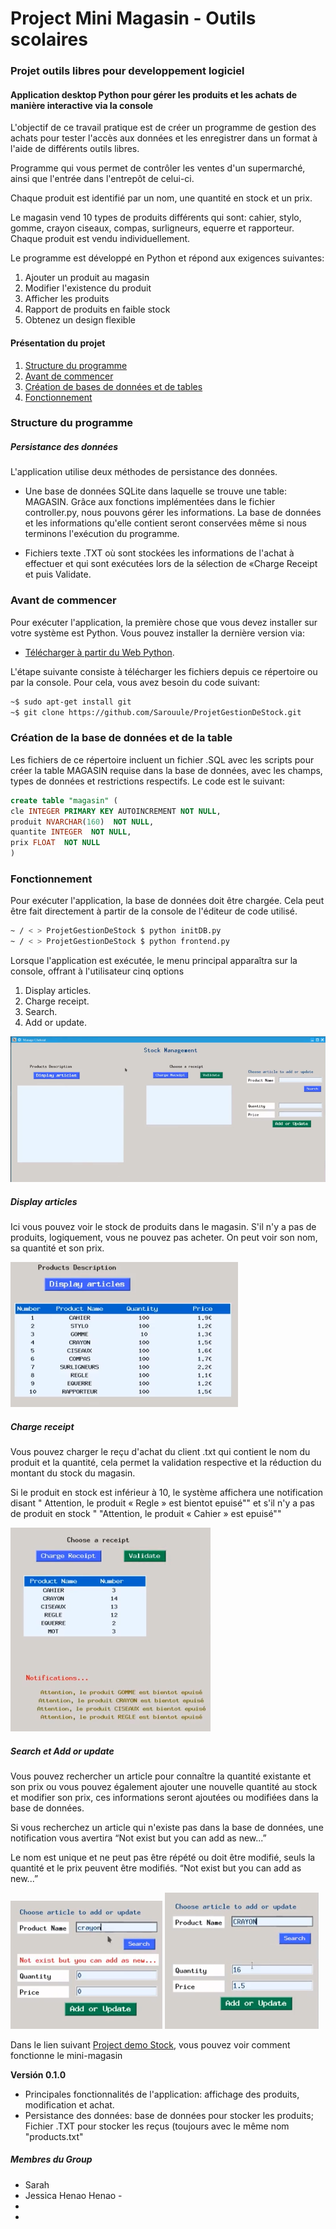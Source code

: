 # Project Mini Magasin - Outils scolaires 

### Projet outils libres pour developpement logiciel
#### Application desktop Python pour gérer les produits et les achats de manière interactive via la console

L'objectif de ce travail pratique est de créer un programme de gestion des achats pour tester l'accès aux données et les
enregistrer dans un format à l'aide de différents outils libres.

Programme qui vous permet de contrôler les ventes d'un supermarché, ainsi que l'entrée dans l'entrepôt de celui-ci.

Chaque produit est identifié par un nom, une quantité en stock et un prix.

Le magasin vend 10 types de produits différents qui sont: cahier, stylo, gomme, crayon ciseaux, compas, surligneurs,
 equerre et rapporteur. Chaque produit est vendu individuellement.
  
Le programme est développé en Python et répond aux exigences suivantes:

1. Ajouter un produit au magasin
2. Modifier l'existence du produit
3. Afficher les produits
4. Rapport de produits en faible stock
5. Obtenez un design flexible

#### Présentation du projet

1. [Structure du programme](#1)
2. [Avant de commencer](#2)
3. [Création de bases de données et de tables](#3)
4. [Fonctionnement](#4)


### <a name="1"></a> Structure du programme



##### Persistance des données

L'application utilise deux méthodes de persistance des données.

* Une base de données SQLite dans laquelle se trouve une table: MAGASIN. Grâce aux fonctions implémentées dans le fichier controller.py, nous pouvons gérer les informations. La base de données et les informations qu'elle contient seront conservées même si nous terminons l'exécution du programme.

* Fichiers texte .TXT où sont stockées les informations de l'achat à effectuer et qui sont exécutées lors de la sélection de «Charge Receipt et puis Validate.


### <a name="2"></a>Avant de commencer

Pour exécuter l'application, la première chose que vous devez installer sur votre système est Python. Vous pouvez installer la dernière version via:

* [Télécharger à partir du Web Python]( https://www.python.org/downloads/).

L'étape suivante consiste à télécharger les fichiers depuis ce répertoire ou par la console. Pour cela, vous avez besoin du code suivant:

```sh
~$ sudo apt-get install git
~$ git clone https://github.com/Sarouule/ProjetGestionDeStock.git
```
### <a name="3"></a>Création de la base de données et de la table

Les fichiers de ce répertoire incluent un fichier .SQL avec les scripts pour créer la table MAGASIN requise dans la base de données, avec les champs, types de données et restrictions respectifs. Le code est le suivant:

```sql
create table "magasin" ( 
cle INTEGER PRIMARY KEY AUTOINCREMENT NOT NULL,
produit NVARCHAR(160)  NOT NULL,
quantite INTEGER  NOT NULL,
prix FLOAT  NOT NULL
)
```

### <a name="4"></a>Fonctionnement

Pour exécuter l'application, la base de données doit être chargée. Cela peut être fait directement à partir de la console de l'éditeur de code utilisé.

``` sh
~ / < > ProjetGestionDeStock $ python initDB.py
~ / < > ProjetGestionDeStock $ python frontend.py
```

Lorsque l'application est exécutée, le menu principal apparaîtra sur la console, offrant à l'utilisateur cinq options

1. Display articles.
2. Charge receipt.
3. Search.
4. Add or update.

![Menu](1_Menu.png)


##### Display articles

Ici vous pouvez voir le stock de produits dans le magasin. S'il n'y a pas de produits, logiquement, vous ne pouvez pas acheter. On peut voir son nom, sa quantité et son prix.

![Display](2_Display.png)

##### Charge receipt

Vous pouvez charger le reçu d'achat du client .txt qui contient le nom du produit et la quantité, cela permet la validation respective et la réduction du montant du stock du magasin.

Si le produit en stock est inférieur à 10, le système affichera une notification disant " Attention, le produit « Regle » est bientot epuisé"" et s'il n'y a pas de produit en stock " "Attention, le produit « Cahier » est epuisé""

![charger](3_charger.png)

##### Search et Add or update

Vous pouvez rechercher un article pour connaître la quantité existante et son prix ou vous pouvez également ajouter une nouvelle quantité au stock et modifier son prix, ces informations seront ajoutées ou modifiées dans la base de données.

Si vous recherchez un article qui n'existe pas dans la base de données, une notification vous avertira “Not exist but you can add as new...”

Le nom est unique et ne peut pas être répété ou doit être modifié, seuls la quantité et le prix peuvent être modifiés. “Not exist but you can add as new...” 

![search](4_search.png) 
![add](5_add.png)
 

Dans le lien suivant [Project demo Stock]( https://jmkd.fr/projects_demos/project_manage_stock.mp4), vous pouvez voir comment fonctionne le mini-magasin

**Versión 0.1.0**

* Principales fonctionnalités de l'application: affichage des produits, modification et achat.
* Persistance des données: base de données pour stocker les produits; Fichier .TXT pour stocker les reçus (toujours avec le même nom "products.txt"


##### **Membres du Group**
* Sarah 
* Jessica Henao Henao - 
*
*

